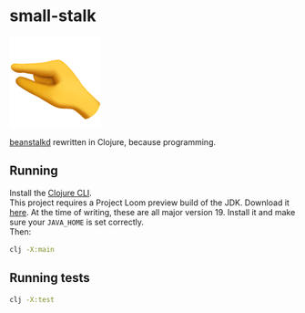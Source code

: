# small-stalk

![project logo](./pinching-hand.png)

[beanstalkd](https://github.com/beanstalkd/beanstalkd) rewritten in Clojure, because programming.

## Running
Install the [Clojure CLI](https://clojure.org/reference/deps_and_cli).  
This project requires a Project Loom preview build of the JDK. Download it [here](https://jdk.java.net/loom/).
At the time of writing, these are all major version 19. Install it and make sure your `JAVA_HOME` is set correctly.  
Then:
```bash
clj -X:main
```

## Running tests
```bash
clj -X:test
```